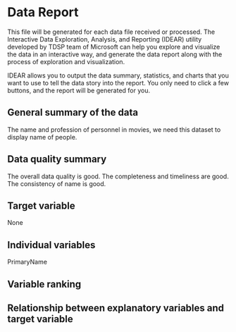 # Data Report
This file will be generated for each data file received or processed. The Interactive Data Exploration, Analysis, and Reporting (IDEAR) utility developed by TDSP team of Microsoft can help you explore and visualize the data in an interactive way, and generate the data report along with the process of exploration and visualization. 

IDEAR allows you to output the data summary, statistics, and charts that you want to use to tell the data story into the report. You only need to click a few buttons, and the report will be generated for you. 

## General summary of the data
The name and profession of personnel in movies, we need this dataset to display name of people.
## Data quality summary
The overall data quality is good.
The completeness and timeliness are good. 
The consistency of name is good.
## Target variable
None
## Individual variables
PrimaryName
## Variable ranking

## Relationship between explanatory variables and target variable


